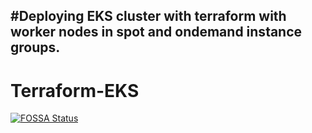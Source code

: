 #Deploying EKS cluster with terraform with worker nodes in spot and ondemand instance groups.
---

# Terraform-EKS

[![FOSSA Status](https://app.fossa.com/api/projects/git%2Bgithub.com%2Fvenkatkriish%2FTerraform-Eks.svg?type=shield)](https://app.fossa.com/projects/git%2Bgithub.com%2Fvenkatkriish%2FTerraform-Eks?ref=badge_shield)

